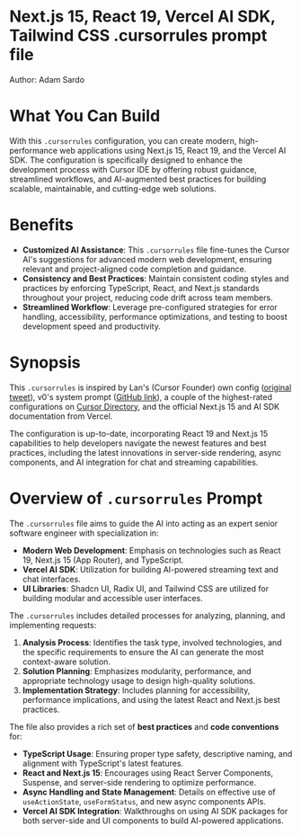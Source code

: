 # Next.js 15, React 19, Vercel AI SDK, Tailwind CSS .cursorrules prompt file

Author: Adam Sardo

# What You Can Build

With this `.cursorrules` configuration, you can create modern, high-performance web applications using Next.js 15, React 19, and the Vercel AI SDK. The configuration is specifically designed to enhance the development process with Cursor IDE by offering robust guidance, streamlined workflows, and AI-augmented best practices for building scalable, maintainable, and cutting-edge web solutions.

# Benefits

- **Customized AI Assistance**: This `.cursorrules` file fine-tunes the Cursor AI's suggestions for advanced modern web development, ensuring relevant and project-aligned code completion and guidance.
- **Consistency and Best Practices**: Maintain consistent coding styles and practices by enforcing TypeScript, React, and Next.js standards throughout your project, reducing code drift across team members.
- **Streamlined Workflow**: Leverage pre-configured strategies for error handling, accessibility, performance optimizations, and testing to boost development speed and productivity.

# Synopsis

This `.cursorrules` is inspired by Lan's (Cursor Founder) own config ([original tweet](https://x.com/kayladotdev/status/1853272891023872450)), v0's system prompt ([GitHub link](https://github.com/sharkqwy/v0prompt)), a couple of the highest-rated configurations on [Cursor Directory](https://cursor.directory), and the official Next.js 15 and AI SDK documentation from Vercel.

The configuration is up-to-date, incorporating React 19 and Next.js 15 capabilities to help developers navigate the newest features and best practices, including the latest innovations in server-side rendering, async components, and AI integration for chat and streaming capabilities.

# Overview of `.cursorrules` Prompt

The `.cursorrules` file aims to guide the AI into acting as an expert senior software engineer with specialization in:

- **Modern Web Development**: Emphasis on technologies such as React 19, Next.js 15 (App Router), and TypeScript.
- **Vercel AI SDK**: Utilization for building AI-powered streaming text and chat interfaces.
- **UI Libraries**: Shadcn UI, Radix UI, and Tailwind CSS are utilized for building modular and accessible user interfaces.

The `.cursorrules` includes detailed processes for analyzing, planning, and implementing requests:

1. **Analysis Process**: Identifies the task type, involved technologies, and the specific requirements to ensure the AI can generate the most context-aware solution.
2. **Solution Planning**: Emphasizes modularity, performance, and appropriate technology usage to design high-quality solutions.
3. **Implementation Strategy**: Includes planning for accessibility, performance implications, and using the latest React and Next.js best practices.

The file also provides a rich set of **best practices** and **code conventions** for:

- **TypeScript Usage**: Ensuring proper type safety, descriptive naming, and alignment with TypeScript's latest features.
- **React and Next.js 15**: Encourages using React Server Components, Suspense, and server-side rendering to optimize performance.
- **Async Handling and State Management**: Details on effective use of `useActionState`, `useFormStatus`, and new async components APIs.
- **Vercel AI SDK Integration**: Walkthroughs on using AI SDK packages for both server-side and UI components to build AI-powered applications.